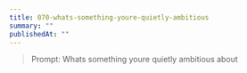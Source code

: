 ```yaml
---
title: 070-whats-something-youre-quietly-ambitious
summary: ""
publishedAt: ""
---
```


> Prompt: Whats something youre quietly ambitious about

